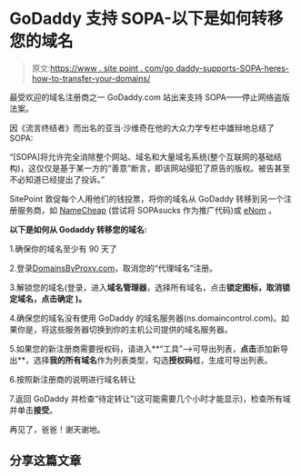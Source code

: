 # GoDaddy 支持 SOPA-以下是如何转移您的域名

> 原文:[https://www . site point . com/go daddy-supports-SOPA-heres-how-to-transfer-your-domains/](https://www.sitepoint.com/godaddy-supports-sopa-heres-how-to-transfer-your-domains/)

最受欢迎的域名注册商之一 GoDaddy.com 站出来支持 SOPA——停止网络盗版法案。

因《流言终结者》而出名的亚当·沙维奇在他的大众力学专栏中雄辩地总结了 SOPA:

“[SOPA]将允许完全消除整个网站、域名和大量域名系统(整个互联网的基础结构)，这仅仅是基于某一方的“善意”断言，即该网站侵犯了原告的版权。被告甚至不必知道已经提出了投诉。”

SitePoint 敦促每个人用他们的钱投票，将你的域名从 GoDaddy 转移到另一个注册服务商，如 [NameCheap](http://www.namecheap.com) (尝试将 SOPAsucks 作为推广代码)或 [eNom](http://www.enom.com) 。

**以下是如何从 Godaddy 转移您的域名:**

1.确保你的域名至少有 90 天了

2.登录[DomainsByProxy.com](http://www.domainsbyproxy.com/)，取消您的“代理域名”注册。

3.解锁您的域名(登录，进入**域名管理器**，选择所有域名，点击**锁定图标，**取消**锁定域名，**点击**确定** **)。**

4.确保您的域名没有使用 GoDaddy 的域名服务器(ns.domaincontrol.com)。如果你是，将这些服务器切换到你的主机公司提供的域名服务器。

5.如果您的新注册商需要授权码，请进入**“工具”—>可导出列表，**点击**添加新导出**，选择**我的所有域名**作为列表类型，勾选**授权码**框，生成可导出列表。

6.按照新注册商的说明进行域名转让

7.返回 GoDaddy 并检查“待定转让”(这可能需要几个小时才能显示)，检查所有域并单击**接受**。

再见了，爸爸！谢天谢地。

## 分享这篇文章